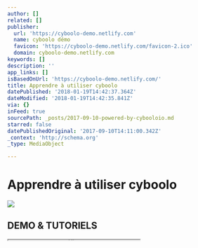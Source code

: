 ```yaml
---
author: []
related: []
publisher:
  url: 'https://cyboolo-demo.netlify.com'
  name: cyboolo démo
  favicon: 'https://cyboolo-demo.netlify.com/favicon-2.ico'
  domain: cyboolo-demo.netlify.com
keywords: []
description: ''
app_links: []
isBasedOnUrl: 'https://cyboolo-demo.netlify.com/'
title: Apprendre à utiliser cyboolo
datePublished: '2018-01-19T14:42:37.364Z'
dateModified: '2018-01-19T14:42:35.841Z'
via: {}
inFeed: true
sourcePath: _posts/2017-09-10-powered-by-cybooloio.md
starred: false
datePublishedOriginal: '2017-09-10T14:11:00.342Z'
_context: 'http://schema.org'
_type: MediaObject

---
```

# Apprendre à utiliser cyboolo

<article style=""><img src="https://s3-us-west-2.amazonaws.com/the-grid-img/p/4358c06e6a3fbae41cf5e25c286cebf77f1705af.png" /><h1>DEMO &amp; TUTORIELS</h1></article>

<iframe src="https://the-grid.github.io/ed-userhtml/?g=eJyFkD1PwzAQhvf8CiuLXanYFQOiHyABYmBhYkcX-9I4amzLvjRUiP-OTTKwIKY7nZ_nlV4fko420H11hsg6BMPumPF6HNCRPCI9n7Cs6fHyBsdXGFDwQvGVtISD2Kz2P-ac8tvVEYFw0QWfAZ7xeZMJ6YEo2maknEmXgHzNOOEHqR7O8A-vO4j5UpSR2qvbP8EUdYE6opB2SvVJWkcYtR-0cTIP1cbcSjbt9ua60VvZp5JVOkoIAZ156uzJiDk8v1STdcZP8mWJEXXjPdVr9lkxlo13a3asxtx7A9NYV1_ZOajll78Bq1d9tw" height="1" style=""></iframe>